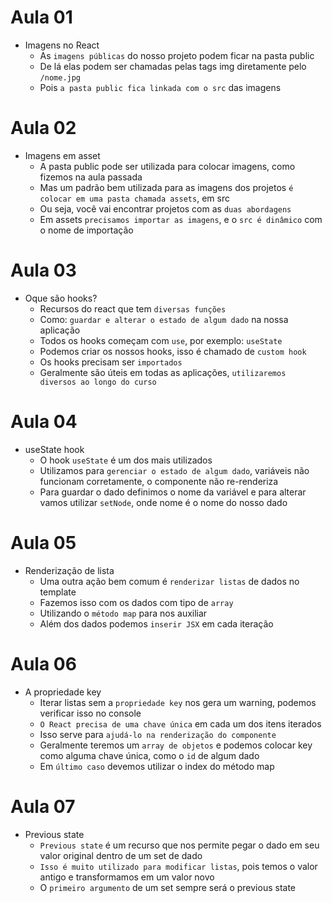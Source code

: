 # Aula 01

- Imagens no React
  - As `imagens públicas` do nosso projeto podem ficar na pasta public
  - De lá elas podem ser chamadas pelas tags img diretamente pelo `/nome.jpg`
  - Pois `a pasta public fica linkada com o src` das imagens

# Aula 02

- Imagens em asset
  - A pasta public pode ser utilizada para colocar imagens, como fizemos na aula passada
  - Mas um padrão bem utilizada para as imagens dos projetos `é colocar em uma pasta chamada assets`, em src
  - Ou seja, você vai encontrar projetos com as `duas abordagens`
  - Em assets `precisamos importar as imagens`, e o `src é dinâmico` com o nome de importação

# Aula 03

- Oque são hooks?
  - Recursos do react que tem `diversas funções`
  - Como: `guardar e alterar o estado de algum dado` na nossa aplicação
  - Todos os hooks começam com `use`, por exemplo: `useState`
  - Podemos criar os nossos hooks, isso é chamado de `custom hook`
  - Os hooks precisam ser `importados`
  - Geralmente são úteis em todas as aplicações, `utilizaremos diversos ao longo do curso`

# Aula 04

- useState hook
  - O hook `useState` é um dos mais utilizados
  - Utilizamos para `gerenciar o estado de algum dado`, variáveis não funcionam corretamente, o componente não re-renderiza
  - Para guardar o dado definimos o nome da variável e para alterar vamos utilizar `setNode`, onde nome é o nome do nosso dado

# Aula 05

- Renderização de lista
  - Uma outra ação bem comum é `renderizar listas` de dados no template
  - Fazemos isso com os dados com tipo de `array`
  - Utilizando o `método map` para nos auxiliar
  - Além dos dados podemos `inserir JSX` em cada iteração

# Aula 06

- A propriedade key
  - Iterar listas sem a `propriedade key` nos gera um warning, podemos verificar isso no console
  - `O React precisa de uma chave única` em cada um dos itens iterados
  - Isso serve para `ajudá-lo na renderização do componente`
  - Geralmente teremos um `array de objetos` e podemos colocar key como alguma chave única, como o `id` de algum dado
  - Em `último caso` devemos utilizar o index do método map

# Aula 07

- Previous state
  - `Previous state` é um recurso que nos permite pegar o dado em seu valor original dentro de um set de dado
  - `Isso é muito utilizado para modificar listas`, pois temos o valor antigo e transformamos em um valor novo
  - O `primeiro argumento` de um set sempre será o previous state

